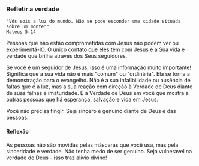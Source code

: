 ### Refletir a verdade

```
"Vós sois a luz do mundo. Não se pode esconder uma cidade situada sobre um monte""
Mateus 5:14
```

Pessoas que não estão comprometidas com Jesus não podem ver ou experimentá-lO. O único contato que eles têm com Jesus é a Sua vida e verdade que brilha através dos Seus seguidores.

Se você é um seguidor de Jesus, isso é uma informação muito importante! Significa que a sua vida não é mais "comum" ou "ordinária". Ela se torna a demonstração para o evangelho. Não é a sua infalibilidade ou ausência de faltas que é a luz, mas a sua reação com direção à Verdade de Deus diante de suas falhas e imaturidade. É a Verdade de Deus em você que mostra a outras pessoas que há esperança, salvação e vida em Jesus.

Você não precisa fingir. Seja sincero e genuino diante de Deus e das pessoas.

#### Reflexão
As pessoas não são movidas pelas máscaras que você usa, mas pela sinceridade e verdade. Não tenha medo de ser genuino. Seja vulnerável na verdade de Deus - isso traz alívio divino!